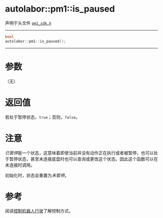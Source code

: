# autolabor::pm1::is_paused

声明于头文件 [`pm1_sdk.h`](https://github.com/autolaborcenter/pm1_sdk/blob/master/src/main/pm1_sdk.h)

------

```c++
bool
autolabor::pm1::is_paused();
```

------

# 参数

（无）

# 返回值

若处于暂停状态，`true`；否则，`false`。

# 注意

*已暂停*是一个状态，这意味着即使当前并没有动作正在执行或者被暂停，也可以处于暂停状态，甚至未连接底盘时也可以查询或更改这个状态。因此这个函数可以在未连接时调用。

初始化时，状态会重置为*未暂停*。

# 参考

阅读[控制机器人行驶](../../concepts/drive)了解控制方式。